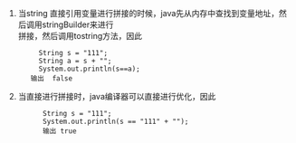 1. 当string 直接引用变量进行拼接的时候，java先从内存中查找到变量地址，然后调用stringBuilder来进行  
    拼接，然后调用tostring方法，因此  
    ```aidl
         String s = "111";
         String a = s + "";
         System.out.println(s==a);
       输出  false
    ```
2.  当直接进行拼接时，java编译器可以直接进行优化，因此  
    ```aidl
          String s = "111";
          System.out.println(s == "111" + "");
          输出 true
    ```  